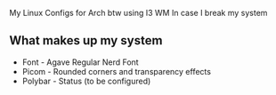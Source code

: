 My Linux Configs for Arch btw using I3 WM
In case I break my system 

## What makes up my system
* Font - Agave Regular Nerd Font
* Picom - Rounded corners and transparency effects
* Polybar - Status (to be configured)
